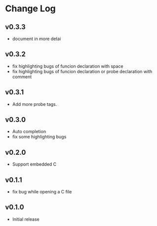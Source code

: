 # Change Log

## v0.3.3

- document in more detai

## v0.3.2

- fix highlighting bugs of funcion declaration with space
- fix highlighting bugs of funcion declaration or probe declaration with comment

## v0.3.1

- Add more probe tags.

## v0.3.0

- Auto completion
- fix some highlighting bugs

## v0.2.0

- Support embedded C

## v0.1.1

- fix bug while opening a C file

## v0.1.0

- Initial release
